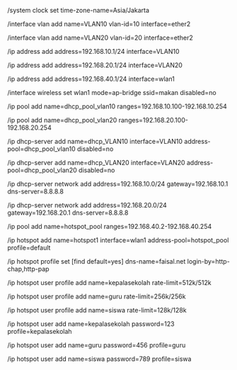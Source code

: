 /system clock set time-zone-name=Asia/Jakarta

/interface vlan
add name=VLAN10 vlan-id=10 interface=ether2

/interface vlan
add name=VLAN20 vlan-id=20 interface=ether2

/ip address
add address=192.168.10.1/24 interface=VLAN10

/ip address
add address=192.168.20.1/24 interface=VLAN20

/ip address
add address=192.168.40.1/24 interface=wlan1

/interface wireless
set wlan1 mode=ap-bridge ssid=makan disabled=no

/ip pool
add name=dhcp_pool_vlan10 ranges=192.168.10.100-192.168.10.254

/ip pool
add name=dhcp_pool_vlan20 ranges=192.168.20.100-192.168.20.254

/ip dhcp-server
add name=dhcp_VLAN10 interface=VLAN10 address-pool=dhcp_pool_vlan10 disabled=no

/ip dhcp-server
add name=dhcp_VLAN20 interface=VLAN20 address-pool=dhcp_pool_vlan20 disabled=no

/ip dhcp-server network
add address=192.168.10.0/24 gateway=192.168.10.1 dns-server=8.8.8.8

/ip dhcp-server network
add address=192.168.20.0/24 gateway=192.168.20.1 dns-server=8.8.8.8

/ip pool
add name=hotspot_pool ranges=192.168.40.2-192.168.40.254

/ip hotspot
add name=hotspot1 interface=wlan1 address-pool=hotspot_pool profile=default

/ip hotspot profile
set [find default=yes] dns-name=faisal.net login-by=http-chap,http-pap

/ip hotspot user profile
add name=kepalasekolah rate-limit=512k/512k

/ip hotspot user profile
add name=guru rate-limit=256k/256k

/ip hotspot user profile
add name=siswa rate-limit=128k/128k

/ip hotspot user
add name=kepalasekolah password=123 profile=kepalasekolah

/ip hotspot user
add name=guru password=456 profile=guru

/ip hotspot user
add name=siswa password=789 profile=siswa